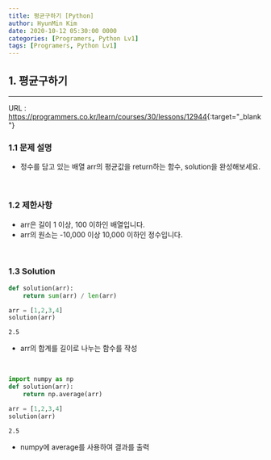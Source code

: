 ```yaml
---
title: 평균구하기 [Python]
author: HyunMin Kim
date: 2020-10-12 05:30:00 0000
categories: [Programers, Python Lv1]
tags: [Programers, Python Lv1]
---
```


## 1. 평균구하기
---

URL :  <https://programmers.co.kr/learn/courses/30/lessons/12944>{:target="_blank"}

### 1.1 문제 설명
- 정수를 담고 있는 배열 arr의 평균값을 return하는 함수, solution을 완성해보세요.

<br>

### 1.2 제한사항
- arr은 길이 1 이상, 100 이하인 배열입니다.
- arr의 원소는 -10,000 이상 10,000 이하인 정수입니다.

<br>

### 1.3 Solution

```python
def solution(arr):
    return sum(arr) / len(arr)

arr = [1,2,3,4]
solution(arr)
```
    2.5

- arr의 합계를 길이로 나누는 함수를 작성

<br>

```python
import numpy as np
def solution(arr):
    return np.average(arr)

arr = [1,2,3,4]
solution(arr)
```
    2.5

- numpy에 average를 사용하여 결과를 출력